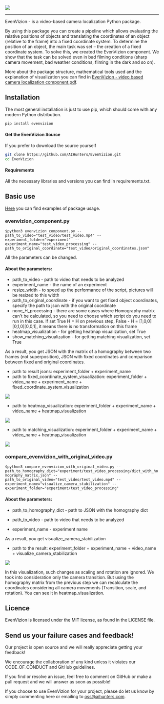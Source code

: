 <img src='./EvenVizion/examples/test_video_processing/test_video/visualize_camera_stabilization/visualize_camera_stabilization.gif'>

------------------

EvenVizion - is a video-based camera localization Python package.

By using this package you can create a pipeline which allows evaluating the relative positions of objects and translating the coordinates of an object (relative to the frame) into a fixed coordinate system. To determine the position of an object, the main task was set – the creation of a fixed coordinate system. To solve this, we created the EvenVizion component. We show that the task can be solved even in bad filming conditions (sharp camera movement, bad weather conditions, filming in the dark and so on).

More about the package structure, mathematical tools used and the explanation of visualization you can find in <a href="EvenVizion-video_based_camera_localization_component.pdf">EvenVizion - video based camera localization component.pdf</a>.

## Installation
The most general installation is just to use pip, which should come with
any modern Python distribution.
 ```bash       
pip install evenvizion
```


#### Get the EvenVizion Source
If you prefer to download the source yourself

```bash
git clone https://github.com/AIHunters/EvenVizion.git
cd EvenVizion
```

#### Requirements
All the necessary libraries and versions you can find in requirements.txt.

## Basic use

[Here](https://github.com/AIHunters/EvenVizion/tree/master/EvenVizion/examples)  you can find examples of package usage.

### evenvizion_component.py
` $python3 evenvizion_component.py --path_to_video="test_video/test_video.mp4" --experiment_folder="experiment"  --experiment_name="test_video_processing" --path_to_original_coordinate="test_video/original_coordinates.json" `

All the parameters can be changed.

#### About the parameters:

- path_to_video - path to video that needs to be analyzed
- experiment_name - the name of an experiment 
- resize_width - to speed up the performance of the script, pictures will be resized to this width
- path_to_original_coordinate - if you want to get fixed object coordinates, specify the path to json with the original coordinate
- none_H_processing - there are some cases where Homography matrix can't be calculated, so you need to choose which script do you need to run in this case. If set True H = H on previous step, False - H = [1,0,0][0,1,0][0,0,1], it means there is no transformation on this frame
- heatmap_visualization - for getting heatmap visualization, set True
- show_matching_visualization - for getting matching visualization, set True

As a result, you get JSON with the matrix of a homography between two frames (not superposition), JSON with fixed coordinates and comparison between fixed and original coordinates.
- path to result jsons: experiment_folder + experiment_name
- path to fixed_coordinate_system_visualization: experiment_folder + video_name +  experiment_name + fixed_coordinate_system_visualization

<img src='./EvenVizion/examples/test_video_processing/test_video/fixed_coordinate_system_visualization/fixed_coordinate_system_visualization.gif'>

- path to heatmap_visualization: experiment_folder + experiment_name + video_name + heatmap_visualization

<img src='./EvenVizion/examples/test_video_processing/test_video/heatmap_visualization/heatmap.gif'>

- path to matching_visualization: experiment_folder + experiment_name + video_name +  heatmap_visualization

<img src='./EvenVizion/examples/test_video_processing/test_video/matching_visualization/matching_visualization.gif'>


### compare_evenvizion_with_original_video.py
`$python3 compare_evenvizion_with_original_video.py --path_to_homography_dict="experiment/test_video_processing/dict_with_homography_matrix.json" --path_to_original_video="test_video/test_video.mp4" --experiment_name="visualize_camera_stabilization" --experiment_folder="experiment/test_video_processing"`

#### About the parameters:

- path_to_homography_dict - path to JSON with the homography dict

- path_to_video - path to video that needs to be analyzed

- experiment_name - experiment name

As a result, you get visualize_camera_stabilization
- path to  the result: experiment_folder + experiment_name + video_name + visualize_camera_stabilization

<img src='./EvenVizion/examples/test_video_processing/test_video/visualize_camera_stabilization/visualize_camera_stabilization.gif'>


In this visualization, such changes as scaling and rotation are ignored. We took into consideration only the camera transition. But using the homography matrix from the previous step we can recalculate the coordinates considering all camera movements (Transition, scale, and rotation). You can see it in  heatmap_visualization.




## Licence
EvenVizion is licensed under the MIT license, as found in the LICENSE file.


## Send us your failure cases and feedback!

Our project is open source and we will really appreciate getting your feedback!

We encourage the collaboration of any kind unless it violates our CODE_OF_CONDUCT and GitHub guidelines. 

If you find or resolve an issue, feel free to comment on GitHub or make a pull request and we will answer as soon as possible!

If you choose to use EvenVizion for your project, please do let us know by simply commenting here or emailing to oss@aihunters.com. 


















